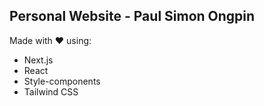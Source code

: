 ## Personal Website - Paul Simon Ongpin

Made with ❤️ using:

- Next.js
- React
- Style-components
- Tailwind CSS
